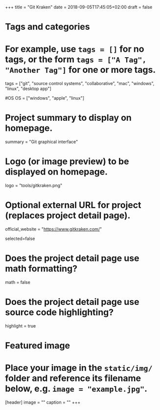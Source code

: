 +++
title = "Git Kraken"
date = 2018-09-05T17:45:05+02:00
draft = false

# Tags and categories
# For example, use `tags = []` for no tags, or the form `tags = ["A Tag", "Another Tag"]` for one or more tags.
tags = ["git", "source control systems", "collaborative", "mac", "windows", "linux", "desktop app"]

#OS
OS = ["windows", "apple", "linux"]

# Project summary to display on homepage.
summary = "Git graphical interface"

# Logo (or image preview) to be displayed on homepage.
logo = "tools/gitkraken.png"

# Optional external URL for project (replaces project detail page).
official_website = "https://www.gitkraken.com/"

selected=false

# Does the project detail page use math formatting?
math = false

# Does the project detail page use source code highlighting?
highlight = true


# Featured image
# Place your image in the `static/img/` folder and reference its filename below, e.g. `image = "example.jpg"`.
[header]
image = ""
caption = ""
+++
